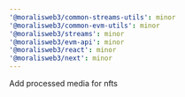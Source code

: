 ```yaml
---
'@moralisweb3/common-streams-utils': minor
'@moralisweb3/common-evm-utils': minor
'@moralisweb3/streams': minor
'@moralisweb3/evm-api': minor
'@moralisweb3/react': minor
'@moralisweb3/next': minor
---
```


Add processed media for nfts
